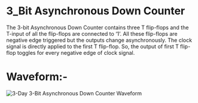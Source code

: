 # 3_Bit Asynchronous Down Counter

The 3-bit Asynchronous Down Counter contains three T flip-flops and the T-input of all the flip-flops are connected to ‘1’. All these flip-flops are negative edge triggered but the outputs change asynchronously. The clock signal is directly applied to the first T flip-flop. So, the output of first T flip-flop toggles for every negative edge of clock signal.

# Waveform:-

![3-Day 3-Bit Asynchronous Down Counter Waveform](https://user-images.githubusercontent.com/103407023/233186156-d0dce8dc-8864-49ac-85e2-d464ffd8b264.png)

